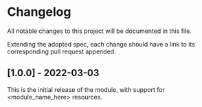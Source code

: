 # Changelog

All notable changes to this project will be documented in this file.

Extending the adopted spec, each change should have a link to its
corresponding pull request appended.

## [1.0.0] - 2022-03-03

This is the initial release of the module, with support for <module_name_here> resources.
